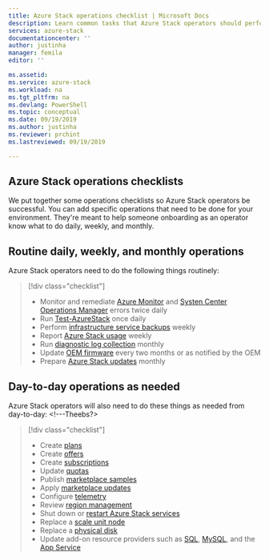 ```yaml
---
title: Azure Stack operations checklist | Microsoft Docs
description: Learn common tasks that Azure Stack operators should perform and how often to do them.
services: azure-stack
documentationcenter: ''
author: justinha
manager: femila
editor: ''

ms.assetid:  
ms.service: azure-stack
ms.workload: na
ms.tgt_pltfrm: na
ms.devlang: PowerShell
ms.topic: conceptual
ms.date: 09/19/2019
ms.author: justinha
ms.reviewer: prchint
ms.lastreviewed: 09/19/2019

---
```


## Azure Stack operations checklists

We put together some operations checklists so Azure Stack operators be successful. You can add specific operations that need to be done for your environment. They're meant to help someone onboarding as an operator know what to do daily, weekly, and monthly. 

## Routine daily, weekly, and monthly operations

Azure Stack operators need to do the following things routinely: <!---get intro from Theebs?--->

> [!div class="checklist"]
> * Monitor and remediate [Azure Monitor](https://docs.microsoft.com/azure/azure-monitor/overview) and [Systen Center Operations Manager](https://docs.microsoft.com/system-center/scom/welcome) errors twice daily
> * Run [Test-AzureStack](azure-stack-diagnostic-test.md) once daily
> * Perform [infrastructure service backups](azure-stack-backup-infrastructure-backup.md) weekly <!--- how often?--->
> * Report [Azure Stack usage](azure-stack-usage-reporting.md) weekly <!--- how often--->
> * Run [diagnostic log collection](azure-stack-diagnostic-log-collection-overview.md) monthly <!--- Diagnostic logs? Why collect them, what should they look for?--->
> * Update [OEM firmware](azure-stack-update-oem) every two months or as notified by the OEM<!---how often?--->
> * Prepare [Azure Stack updates](release-notes-checklist.md) monthly

## Day-to-day operations as needed

Azure Stack operators will also need to do these things as needed from day-to-day: <!---Theebs?>

> [!div class="checklist"]
> * Create [plans](azure-stack-create-plan.md)
> * Create [offers](azure-stack-create-offer.md)
> * Create [subscriptions](azure-stack-subscribe-plan-provision-vm.md)
> * Update [quotas](azure-stack-quota-types.md)
> * Publish [marketplace samples](azure-stack-create-and-publish-marketplace-item.md)
> * Apply [marketplace updates](azure-stack-marketplace-changes.md)
> * Configure [telemetry](azure-stack-telemetry.md)
> * Review [region management](azure-stack-region-management.md)
> * Shut down or [restart Azure Stack services](azure-stack-start-and-stop.md) 
> * Replace a [scale unit node](azure-stack-replace-node.md)
> * Replace a [physical disk](azure-stack-replace-disk.md)
> * Update add-on resource providers such as [SQL](azure-stack-sql-resource-provider-update.md), [MySQL](/azure-stack-mysql-resource-provider-update.md), and the [App Service](azure-stack-app-service-update.md)



<!---Ask Jeff, Brian, is this everything you do, how can we make it more useful? Theebs has another user.

To be successful, do these things

ask Brian what are all the the things they need to write down for quick access, like passswords, IP addresses, and so on, to make them more efficient

have a password manager for azure-stack, pep, inventory

A checklist so operators can be successful, so someone onboarding is operator know what to do weekly, daily, monthly. --->


